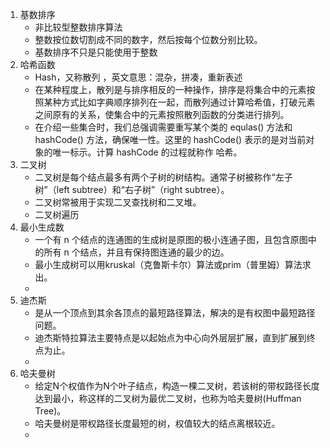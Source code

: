1. 基数排序
    - 非比较型整数排序算法
    - 整数按位数切割成不同的数字，然后按每个位数分别比较。
    - 基数排序不只是只能使用于整数
2. 哈希函数
    - Hash，又称散列 ，英文意思：混杂，拼凑，重新表述
    - 在某种程度上，散列是与排序相反的一种操作，排序是将集合中的元素按照某种方式比如字典顺序排列在一起，而散列通过计算哈希值，打破元素之间原有的关系，使集合中的元素按照散列函数的分类进行排列。
    - 在介绍一些集合时，我们总强调需要重写某个类的 equlas() 方法和 hashCode() 方法，确保唯一性。这里的 hashCode() 表示的是对当前对象的唯一标示。计算 hashCode 的过程就称作 哈希。
3. 二叉树
    - 二叉树是每个结点最多有两个子树的树结构。通常子树被称作“左子树”（left subtree）和“右子树”（right subtree）。
    - 二叉树常被用于实现二叉查找树和二叉堆。
    - 二叉树遍历
4. 最小生成数
    - 一个有 n 个结点的连通图的生成树是原图的极小连通子图，且包含原图中的所有 n 个结点，并且有保持图连通的最少的边。 
    - 最小生成树可以用kruskal（克鲁斯卡尔）算法或prim（普里姆）算法求出。
    - 
5. 迪杰斯
    - 是从一个顶点到其余各顶点的最短路径算法，解决的是有权图中最短路径问题。
    - 迪杰斯特拉算法主要特点是以起始点为中心向外层层扩展，直到扩展到终点为止。
    -  
6. 哈夫曼树
    - 给定N个权值作为N个叶子结点，构造一棵二叉树，若该树的带权路径长度达到最小，称这样的二叉树为最优二叉树，也称为哈夫曼树(Huffman Tree)。
    - 哈夫曼树是带权路径长度最短的树，权值较大的结点离根较近。
    - 
